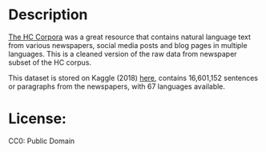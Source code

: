 # Description

[The HC Corpora](http://corpora.epizy.com/corpora.html) was a great resource that contains natural language text from various newspapers, social media posts and blog pages in multiple languages. This is a cleaned version of the raw data from newspaper subset of the HC corpus.

This dataset is stored on Kaggle (2018) [here](https://www.kaggle.com/datasets/alvations/old-newspapers), contains 16,601,152 sentences or paragraphs from the newspapers, with 67 languages available.

# License: 
CC0: Public Domain



